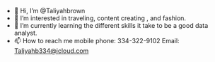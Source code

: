 - 👋 Hi, I’m @Taliyahbrown
- 👀 I’m interested in traveling, content creating , and fashion.
- 🌱 I’m currently learning the different skills it take to be a good data analyst.
- 📫 How to reach me mobile phone: 334-322-9102 Email: Taliyahb334@icloud.com

<!---
Taliyahbrown/Taliyahbrown is a ✨ special ✨ repository because its `README.md` (this file) appears on your GitHub profile.
You can click the Preview link to take a look at your changes.
--->
